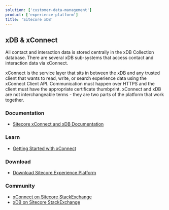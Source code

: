 ```yaml
---
solution: ['customer-data-management']
product: ['experience-platform']
title: 'Sitecore xDB'
---
```


## xDB & xConnect

All contact and interaction data is stored centrally in the xDB Collection database. There are several xDB sub-systems that access contact and interaction data via xConnect.

xConnect is the service layer that sits in between the xDB and any trusted client that wants to read, write, or search experience data using the xConnect Client API. Communication must happen over HTTPS and the client must have the appropriate certificate thumbprint. xConnect and xDB are not interchangeable terms - they are two parts of the platform that work together.

### Documentation

- [Sitecore xConnect and xDB Documentation](https://doc.sitecore.com/xp/en/developers/101/sitecore-experience-platform/xconnect-and-the-xdb.html)

### Learn

- [Getting Started with xConnect](https://doc.sitecore.com/xp/en/developers/101/sitecore-experience-platform/getting-started-with-xconnect.html)

### Download

- [Download Sitecore Experience Platform](https://dev.sitecore.net/Downloads/Sitecore_Experience_Platform.aspx)

### Community

- [xConnect on Sitecore StackExchange](https://sitecore.stackexchange.com/questions/tagged/xconnect)
- [xDB on Sitecore StackExchange](https://sitecore.stackexchange.com/questions/tagged/xdb)
